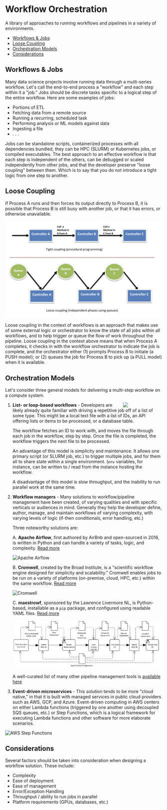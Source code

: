 # Workflow Orchestration

A library of approaches to running workflows and pipelines in a variety of environments.

- [Workflows & Jobs](#workflows--jobs)
- [Loose Coupling](#loose-coupling)
- [Orchestration Models](#orchestration-models)
- [Considerations](#considerations)

## Workflows & Jobs

Many data science projects involve running data through a multi-series workflow. Let's call
the end-to-end process a "workflow" and each step within it a "job." Jobs should be discrete
tasks specific to a logical step of the entire workflow. Here are some examples of jobs:

- Portions of ETL
- Fetching data from a remote source
- Running a recurring, scheduled task
- Performing analysis or ML models against data
- Ingesting a file
- . . .

Jobs can be standalone scripts, containerized processes with all dependencies bundled, they
can be HPC (SLURM) or Kubernetes jobs, or compiled executables. The best approach to an
effective workflow is that each step is independent of the others, can be debugged or scaled
independently from other jobs, and that the developer preserve "loose coupling" between them.
Which is to say that you do not introduce a tight logic from one step to another.

## Loose Coupling

If Process A runs and then forces its output directly to Process B, it is possible that
Process B is still busy with another job, or that it has errors, or otherwise unavailable.

![Tight vs. Loose Coupling](./images/loose-coupling.png)

Loose coupling in the context of workflows is an approach that makes use of some external
logic or orchestrator to know the state of all jobs within all workflows, and to help trigger
or queue the flow of work throughout the pipeline. Loose coupling in the context above means that
when Process A completes, it checks in with the workflow orchestrator to indicate the job is
complete, and the orchestrator either (1) prompts Process B to initiate (a PUSH model); 
or (2) queues the job for Process B to pick up (a PULL model) when it is available.

## Orchestration Models

Let's consider three general models for delivering a multi-step workflow on a compute system.

<img align="right" style="width:25%" 
src="https://upload.wikimedia.org/wikipedia/commons/d/d1/For_loop_example.svg">

1. **List- or loop-based workflows** - Developers are likely already quite familiar with driving
a repetitive job off of a list of some type. This might be a local text file with a list of IDs,
an API offering lists or items to be processed, or a database table.

    The workflow fetches an ID to work with, and moves the file through each job in the
    workflow, step by step. Once the file is completed, the workflow triggers the next
    file to be processed.

    An advantage of this model is simplicity and maintenance. It allows one primary script (or SLURM job, etc.)
    to trigger multiple jobs, and for them all to share state within a single environment. (`env` variables,
    for instance, can be written to / read from the instance hosting the workflow.

    A disadvantage of this model is slow throughput, and the inability to run parallel work at the same time.

2. **Workflow managers** - Many solutions to workflow/pipeline management have been created,
of varying qualities and with specific verticals or audiences in mind. Generally they
help the developer define, author, manage, and maintain workflows of varying complexity,
with varying levels of logic (if-then conditionals, error handling, etc.)

    Three noteworthy solutions are:

      A. **Apache Airflow**, first authored by AirBnb and open-sourced in 2016, is written in Python and can handle a variety of tasks, logic, and complexity. [Read more](https://airflow.apache.org/)

    ![Apache Airflow](https://airflow.apache.org/docs/apache-airflow/stable/_images/arch-diag-basic.png)

      B. **Cromwell**, created by the Broad Institute, is a "scientific workflow engine designed for simplicity and scalability." Cromwell enables jobs to be run on a variety of platforms (on-premise, cloud, HPC, etc.) within the same workflow. [Read more](https://github.com/broadinstitute/cromwell)

    ![Cromwell](https://cromwell.readthedocs.io/en/stable/developers/bitesize/workflowExecution/WorkflowExecutionHighLevelOverview.png)

      C. **maestrowf**, sponsored by the Lawrence Livermore NL, is Python-based, installable as a `pip` package, and configured using readable YAML files. [Read more](https://github.com/LLNL/maestrowf)

    ![MaestroWF](./images/maestro.png)

    A well-curated list of many other pipeline management tools is [available here](https://github.com/pditommaso/awesome-pipeline)

3. **Event-driven microservices** - This solution tends to be more "cloud native," in that it is built with managed services in public cloud providers such as AWS, GCP, and Azure. Event-driven computing in AWS centers on either Lambda functions (triggered by one another using decoupled SQS queues, etc.) or Step Functions, which is a logical framework for executing Lambda functions and other software for more elaborate scenarios.

![AWS Step Functions](https://d1.awsstatic.com/step-functions-use-cases/use-case-diagram_AWS-Step-Functions_Video-on-demand-with-Elemental-Media-convert%402x.a4e26525bf649877d087c3b21a3f0ec3acedced9.png)

## Considerations

Several factors should be taken into consideration when designing a workflow solution. These include:

- Complexity
- Ease of deployment
- Ease of management
- Error/Exception Handling
- Throughput / ability to run jobs in parallel
- Platform requirements (GPUs, databases, etc.)
